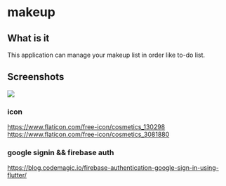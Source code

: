 # makeup

## What is it
This application can manage your makeup list in order like to-do list.

## Screenshots
<img src="https://github.com/harunonsystem/makeuplist/blob/master/assets/makeuplist20200702.gif?raw=true" max-width="480" max-height="180">


### icon
https://www.flaticon.com/free-icon/cosmetics_130298
https://www.flaticon.com/free-icon/cosmetics_3081880

### google signin && firebase auth
https://blog.codemagic.io/firebase-authentication-google-sign-in-using-flutter/